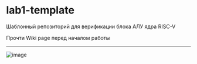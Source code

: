 # lab1-template
Шаблонный репозиторий для верификации блока АЛУ ядра RISC-V

Прочти Wiki page перед началом работы

---
![image](https://user-images.githubusercontent.com/73652632/177152833-3eddfd51-010c-4765-b9c5-e09c61b8525e.png)
